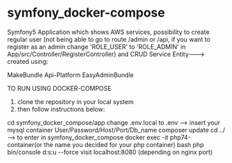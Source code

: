 # symfony_docker-compose

Symfony5 Application which shows AWS services, possibility to create regular user (not being able to go to route /admin or /api, if you want to register as an admin change 'ROLE_USER' to 'ROLE_ADMIN' in App/src/Controller/RegisterController) and CRUD Service Entity---> created using:

MakeBundle
Api-Platform
EasyAdminBundle


TO RUN USING DOCKER-COMPOSE

1) clone the repository in your local system
2) then follow instructions below:

cd symfony_docker_compose/app
change .env.local to .env --> insert your mysql container User/Password/Host/Port/Db_name
composer update
cd ../   --> to enter in symfony_docker_compose
docker exec -it php74-container(or the name you decided for your php container) bash
php bin/console d:s:u --force
visit localhost:8080 (depending on nginx port)
